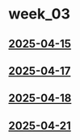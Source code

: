 # week_03 <!-- markmap: foldAll -->
## [2025-04-15](2025-04-15/2025-04-15.html)
## [2025-04-17](2025-04-17/2025-04-17.html)
## [2025-04-18](2025-04-18/2025-04-18.html)
## [2025-04-21](2025-04-21/2025-04-21.html)
